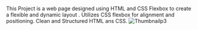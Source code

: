 This Project is a web page designed using HTML and CSS Flexbox to create a flexible and dynamic layout .
Utilizes CSS flexbox for alignment and positioning.
Clean and Structured HTML ans CSS.
![Thumbnailp3](https://github.com/user-attachments/assets/ac1ba2b4-c4a1-469c-929c-0e53f2435b05)
